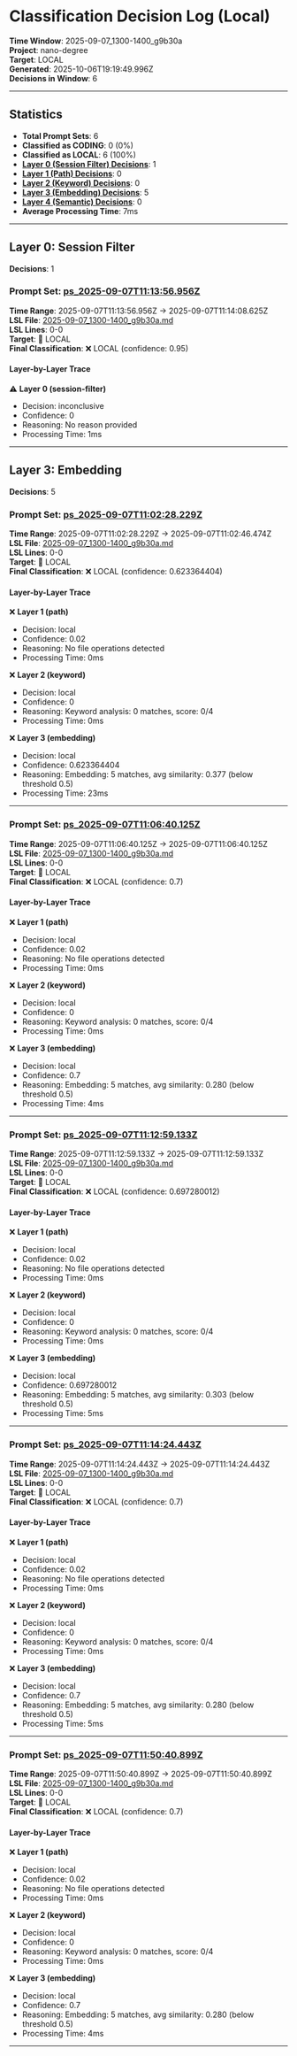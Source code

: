 # Classification Decision Log (Local)

**Time Window**: 2025-09-07_1300-1400_g9b30a<br>
**Project**: nano-degree<br>
**Target**: LOCAL<br>
**Generated**: 2025-10-06T19:19:49.996Z<br>
**Decisions in Window**: 6

---

## Statistics

- **Total Prompt Sets**: 6
- **Classified as CODING**: 0 (0%)
- **Classified as LOCAL**: 6 (100%)
- **[Layer 0 (Session Filter) Decisions](#layer-0-session-filter)**: 1
- **[Layer 1 (Path) Decisions](#layer-1-path)**: 0
- **[Layer 2 (Keyword) Decisions](#layer-2-keyword)**: 0
- **[Layer 3 (Embedding) Decisions](#layer-3-embedding)**: 5
- **[Layer 4 (Semantic) Decisions](#layer-4-semantic)**: 0
- **Average Processing Time**: 7ms

---

## Layer 0: Session Filter

**Decisions**: 1

### Prompt Set: [ps_2025-09-07T11:13:56.956Z](../../history/2025-09-07_1300-1400_g9b30a.md#ps_2025-09-07T11:13:56.956Z)

**Time Range**: 2025-09-07T11:13:56.956Z → 2025-09-07T11:14:08.625Z<br>
**LSL File**: [2025-09-07_1300-1400_g9b30a.md](../../history/2025-09-07_1300-1400_g9b30a.md#ps_2025-09-07T11:13:56.956Z)<br>
**LSL Lines**: 0-0<br>
**Target**: 📍 LOCAL<br>
**Final Classification**: ❌ LOCAL (confidence: 0.95)

#### Layer-by-Layer Trace

⚠️ **Layer 0 (session-filter)**
- Decision: inconclusive
- Confidence: 0
- Reasoning: No reason provided
- Processing Time: 1ms

---

## Layer 3: Embedding

**Decisions**: 5

### Prompt Set: [ps_2025-09-07T11:02:28.229Z](../../history/2025-09-07_1300-1400_g9b30a.md#ps_2025-09-07T11:02:28.229Z)

**Time Range**: 2025-09-07T11:02:28.229Z → 2025-09-07T11:02:46.474Z<br>
**LSL File**: [2025-09-07_1300-1400_g9b30a.md](../../history/2025-09-07_1300-1400_g9b30a.md#ps_2025-09-07T11:02:28.229Z)<br>
**LSL Lines**: 0-0<br>
**Target**: 📍 LOCAL<br>
**Final Classification**: ❌ LOCAL (confidence: 0.623364404)

#### Layer-by-Layer Trace

❌ **Layer 1 (path)**
- Decision: local
- Confidence: 0.02
- Reasoning: No file operations detected
- Processing Time: 0ms

❌ **Layer 2 (keyword)**
- Decision: local
- Confidence: 0
- Reasoning: Keyword analysis: 0 matches, score: 0/4
- Processing Time: 0ms

❌ **Layer 3 (embedding)**
- Decision: local
- Confidence: 0.623364404
- Reasoning: Embedding: 5 matches, avg similarity: 0.377 (below threshold 0.5)
- Processing Time: 23ms

---

### Prompt Set: [ps_2025-09-07T11:06:40.125Z](../../history/2025-09-07_1300-1400_g9b30a.md#ps_2025-09-07T11:06:40.125Z)

**Time Range**: 2025-09-07T11:06:40.125Z → 2025-09-07T11:06:40.125Z<br>
**LSL File**: [2025-09-07_1300-1400_g9b30a.md](../../history/2025-09-07_1300-1400_g9b30a.md#ps_2025-09-07T11:06:40.125Z)<br>
**LSL Lines**: 0-0<br>
**Target**: 📍 LOCAL<br>
**Final Classification**: ❌ LOCAL (confidence: 0.7)

#### Layer-by-Layer Trace

❌ **Layer 1 (path)**
- Decision: local
- Confidence: 0.02
- Reasoning: No file operations detected
- Processing Time: 0ms

❌ **Layer 2 (keyword)**
- Decision: local
- Confidence: 0
- Reasoning: Keyword analysis: 0 matches, score: 0/4
- Processing Time: 0ms

❌ **Layer 3 (embedding)**
- Decision: local
- Confidence: 0.7
- Reasoning: Embedding: 5 matches, avg similarity: 0.280 (below threshold 0.5)
- Processing Time: 4ms

---

### Prompt Set: [ps_2025-09-07T11:12:59.133Z](../../history/2025-09-07_1300-1400_g9b30a.md#ps_2025-09-07T11:12:59.133Z)

**Time Range**: 2025-09-07T11:12:59.133Z → 2025-09-07T11:12:59.133Z<br>
**LSL File**: [2025-09-07_1300-1400_g9b30a.md](../../history/2025-09-07_1300-1400_g9b30a.md#ps_2025-09-07T11:12:59.133Z)<br>
**LSL Lines**: 0-0<br>
**Target**: 📍 LOCAL<br>
**Final Classification**: ❌ LOCAL (confidence: 0.697280012)

#### Layer-by-Layer Trace

❌ **Layer 1 (path)**
- Decision: local
- Confidence: 0.02
- Reasoning: No file operations detected
- Processing Time: 0ms

❌ **Layer 2 (keyword)**
- Decision: local
- Confidence: 0
- Reasoning: Keyword analysis: 0 matches, score: 0/4
- Processing Time: 0ms

❌ **Layer 3 (embedding)**
- Decision: local
- Confidence: 0.697280012
- Reasoning: Embedding: 5 matches, avg similarity: 0.303 (below threshold 0.5)
- Processing Time: 5ms

---

### Prompt Set: [ps_2025-09-07T11:14:24.443Z](../../history/2025-09-07_1300-1400_g9b30a.md#ps_2025-09-07T11:14:24.443Z)

**Time Range**: 2025-09-07T11:14:24.443Z → 2025-09-07T11:14:24.443Z<br>
**LSL File**: [2025-09-07_1300-1400_g9b30a.md](../../history/2025-09-07_1300-1400_g9b30a.md#ps_2025-09-07T11:14:24.443Z)<br>
**LSL Lines**: 0-0<br>
**Target**: 📍 LOCAL<br>
**Final Classification**: ❌ LOCAL (confidence: 0.7)

#### Layer-by-Layer Trace

❌ **Layer 1 (path)**
- Decision: local
- Confidence: 0.02
- Reasoning: No file operations detected
- Processing Time: 0ms

❌ **Layer 2 (keyword)**
- Decision: local
- Confidence: 0
- Reasoning: Keyword analysis: 0 matches, score: 0/4
- Processing Time: 0ms

❌ **Layer 3 (embedding)**
- Decision: local
- Confidence: 0.7
- Reasoning: Embedding: 5 matches, avg similarity: 0.280 (below threshold 0.5)
- Processing Time: 5ms

---

### Prompt Set: [ps_2025-09-07T11:50:40.899Z](../../history/2025-09-07_1300-1400_g9b30a.md#ps_2025-09-07T11:50:40.899Z)

**Time Range**: 2025-09-07T11:50:40.899Z → 2025-09-07T11:50:40.899Z<br>
**LSL File**: [2025-09-07_1300-1400_g9b30a.md](../../history/2025-09-07_1300-1400_g9b30a.md#ps_2025-09-07T11:50:40.899Z)<br>
**LSL Lines**: 0-0<br>
**Target**: 📍 LOCAL<br>
**Final Classification**: ❌ LOCAL (confidence: 0.7)

#### Layer-by-Layer Trace

❌ **Layer 1 (path)**
- Decision: local
- Confidence: 0.02
- Reasoning: No file operations detected
- Processing Time: 0ms

❌ **Layer 2 (keyword)**
- Decision: local
- Confidence: 0
- Reasoning: Keyword analysis: 0 matches, score: 0/4
- Processing Time: 0ms

❌ **Layer 3 (embedding)**
- Decision: local
- Confidence: 0.7
- Reasoning: Embedding: 5 matches, avg similarity: 0.280 (below threshold 0.5)
- Processing Time: 4ms

---

